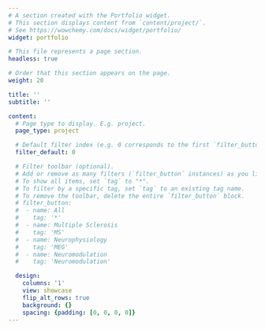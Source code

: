 ```yaml
---
# A section created with the Portfolio widget.
# This section displays content from `content/project/`.
# See https://wowchemy.com/docs/widget/portfolio/
widget: portfolio

# This file represents a page section.
headless: true

# Order that this section appears on the page.
weight: 20

title: ''
subtitle: ''

content:
  # Page type to display. E.g. project.
  page_type: project

  # Default filter index (e.g. 0 corresponds to the first `filter_button` instance below).
  filter_default: 0

  # Filter toolbar (optional).
  # Add or remove as many filters (`filter_button` instances) as you like.
  # To show all items, set `tag` to "*".
  # To filter by a specific tag, set `tag` to an existing tag name.
  # To remove the toolbar, delete the entire `filter_button` block.
  # filter_button:
  #  - name: All
  #    tag: '*'
  #  - name: Multiple Sclerosis
  #    tag: 'MS'
  #  - name: Neurophysiology
  #    tag: 'MEG'
  #  - name: Neuromodulation
  #    tag: 'Neuromodulation'

  design:
    columns: '1'
    view: showcase
    flip_alt_rows: true
    background: {}
    spacing: {padding: [0, 0, 0, 0]}
---
```

